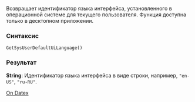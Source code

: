 Возвращает идентификатор языка интерфейса, установленного в операционной системе для текущего пользователя. Функция доступна только в десктопном приложении.

### Синтаксис
`GetSysUserDefaultUiLanguage()`

### Результат
**String**: Идентификатор языка интерфейса в виде строки, например, `"en-US"`, `"ru-RU"`.

[On Datex](http://docs.datex.ru/article.htm?id=5791375928854454920)